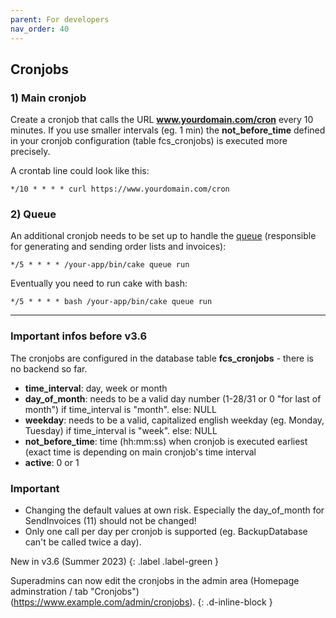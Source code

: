 ```yaml
---
parent: For developers
nav_order: 40
---
```

## Cronjobs

### 1) Main cronjob

Create a cronjob that calls the URL **www.yourdomain.com/cron** every 10 minutes. If you use smaller intervals (eg. 1 min) the **not_before_time** defined in your cronjob configuration (table fcs_cronjobs) is executed more precisely.

A crontab line could look like this:

`*/10 * * * * curl https://www.yourdomain.com/cron`

### 2) Queue

An additional cronjob needs to be set up to handle the [queue](https://github.com/dereuromark/cakephp-queue) (responsible for generating and sending order lists and invoices):

`*/5 * * * * /your-app/bin/cake queue run`

Eventually you need to run cake with bash:

`*/5 * * * * bash /your-app/bin/cake queue run`

--------------------------------------------------------
### Important infos before v3.6

The cronjobs are configured in the database table **fcs_cronjobs** - there is no backend so far.

* **time_interval**: day, week or month
* **day_of_month**: needs to be a valid day number (1-28/31 or 0 "for last of month") if time_interval is "month". else: NULL
* **weekday**: needs to be a valid, capitalized english weekday (eg. Monday, Tuesday) if time_interval is "week". else: NULL
* **not_before_time**: time (hh:mm:ss) when cronjob is executed earliest (exact time is depending on main cronjob's time interval
* **active**: 0 or 1

### Important

* Changing the default values at own risk. Especially the day_of_month for SendInvoices (11) should not be changed!
* Only one call per day per cronjob is supported (eg. BackupDatabase can't be called twice a day).

New in v3.6 (Summer 2023)
{: .label .label-green }

Superadmins can now edit the cronjobs in the admin area (Homepage adminstration / tab "Cronjobs") (https://www.example.com/admin/cronjobs).
{: .d-inline-block }